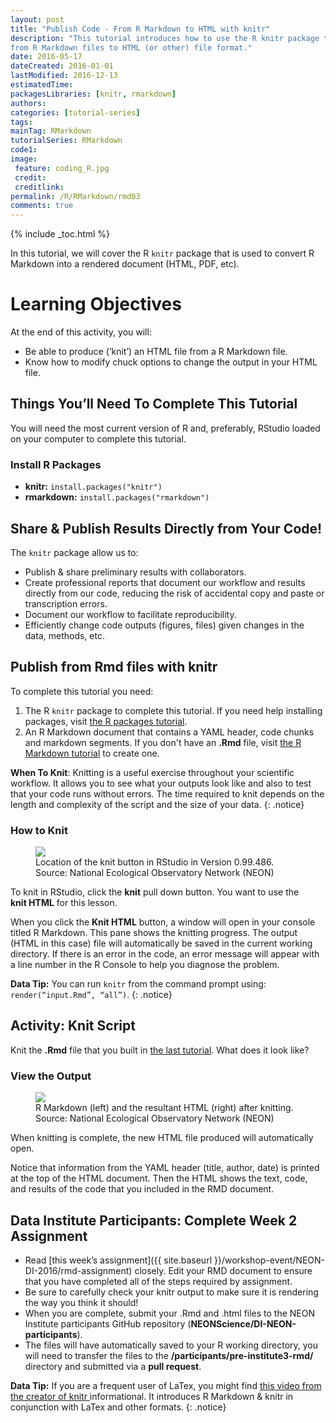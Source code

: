 ```yaml
---
layout: post
title: "Publish Code - From R Markdown to HTML with knitr"
description: "This tutorial introduces how to use the R knitr package to publish
from R Markdown files to HTML (or other) file format."
date: 2016-05-17
dateCreated: 2016-01-01
lastModified: 2016-12-13
estimatedTime:
packagesLibraries: [knitr, rmarkdown]
authors:
categories: [tutorial-series]
tags:
mainTag: RMarkdown
tutorialSeries: RMarkdown
code1:
image:
 feature: coding_R.jpg
 credit:
 creditlink:
permalink: /R/RMarkdown/rmd03
comments: true
---
```


{% include _toc.html %}

In this tutorial, we will cover the R `knitr` package that is used to convert
R Markdown into a rendered document (HTML, PDF, etc).

<div id="objectives" markdown="1">

# Learning Objectives

At the end of this activity, you will:

* Be able to produce (‘knit’) an HTML file from a R Markdown file.
* Know how to modify chuck options to change the output in your HTML file.

## Things You’ll Need To Complete This Tutorial

You will need the most current version of R and, preferably, RStudio loaded on
your computer to complete this tutorial.

### Install R Packages

* **knitr:** `install.packages("knitr")`
* **rmarkdown:** `install.packages("rmarkdown")`
</div>

## Share & Publish Results Directly from Your Code!

The `knitr` package allow us to:

* Publish & share preliminary results with collaborators.
* Create professional reports that document our workflow and results directly
from our code, reducing the risk of accidental copy and paste or transcription errors.
* Document our workflow to facilitate reproducibility.
* Efficiently change code outputs (figures, files) given changes in the data, methods, etc.

## Publish from Rmd files with knitr

To complete this tutorial you need:

1. The R `knitr` package to complete this tutorial. If you need help installing 
packages, visit
<a href="{{ site.baseurl }}/R/Packages-In-R/" target="_blank"> the R packages tutorial</a>.  
2. An R Markdown document that contains a YAML header, code chunks and markdown
segments. If you don't have an **.Rmd** file, visit
<a href="{{site.baseurl}}/R/RMarkdown/rmd02" target="_blank"> the R Markdown tutorial</a> to create one.

<i class="fa fa-star"></i> **When To Knit**: Knitting is a useful exercise
throughout your scientific workflow. It allows you to see what your outputs
look like and also to test that your code runs without errors.
The time required to knit depends on the length and complexity of the script
and the size of your data.
{: .notice}

### How to Knit

<figure>
	<a href="{{ site.baseurl }}/images/pre-institute-content/pre-institute3-rmd/KnitButton-screenshot.png">
	<img src="{{ site.baseurl }}/images/pre-institute-content/pre-institute3-rmd/KnitButton-screenshot.png"></a>
	<figcaption> Location of the knit button in RStudio in Version 0.99.486.
	Source: National Ecological Observatory Network (NEON)
	</figcaption>
</figure>

To knit in RStudio, click the **knit** pull down button. You want to use the  
**knit HTML** for this lesson.

When you click the **Knit HTML** button, a  window will open in your console 
titled R Markdown. This
pane shows the knitting progress. The output (HTML in this case) file will
automatically be saved in the current working directory. If there is an error
in the code, an error message will appear with a line number in the R Console
to help you diagnose the problem.

<i class="fa fa-star"></i> **Data Tip:** You can run `knitr` from the command prompt
using: `render(“input.Rmd”, “all”)`.
{: .notice}

<div id="challenge" markdown="1">

## Activity: Knit Script

Knit the **.Rmd** file that you built in
<a href="{{site.baseurl}}/R/RMarkdown/rmd02" target="_blank">the last tutorial</a>.
What does it look like?
</div>

### View the Output

<figure>
	<a href="{{ site.baseurl }}/images/pre-institute-content/pre-institute3-rmd/Rmd-screenshot-html.png">
	<img src="{{ site.baseurl }}/images/pre-institute-content/pre-institute3-rmd/Rmd-screenshot-html.png"></a>
	<figcaption> R Markdown (left) and the resultant HTML (right) after knitting.
	Source: National Ecological Observatory Network (NEON)
	</figcaption>
</figure>

When knitting is complete, the new HTML file produced will automatically open.

Notice that information from the YAML header (title, author, date) is printed
at the top of the HTML document. Then the HTML shows the text, code, and
results of the code that you included in the RMD document.

<div id="challenge" markdown="1">

## Data Institute Participants: Complete Week 2 Assignment

* Read [this week’s assignment]({{ site.baseurl }}/workshop-event/NEON-DI-2016/rmd-assignment) closely.
Edit your RMD document to ensure that you have completed all of the steps
required by assignment.
* Be sure to carefully check your knitr output to make sure it is rendering the
way you think it should!
* When you are complete, submit your .Rmd and .html files to the 
NEON Institute participants GitHub repository 
(**NEONScience/DI-NEON-participants**). 
* The files will have automatically saved to your R working directory, you will 
need to transfer the files to the **/participants/pre-institute3-rmd/** 
directory and submitted via a **pull request**.

</div>

<i class="fa fa-star"></i> **Data Tip:** If you are a frequent user of LaTex,
you might find
<a href="http://cdn.screenr.com/video/8352c25b-7324-4134-970b-b7c427381adb.mp4" target="_blank">this video from the creator of knitr </a>
informational. It introduces R Markdown & knitr in conjunction with LaTex and
other formats.
{: .notice}
